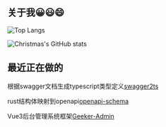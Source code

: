 
## 关于我😀😃😄

![Top Langs](https://github-readme-stats.vercel.app/api/top-langs/?username=denganjia&layout=compact)

![Christmas's GitHub stats](https://github-readme-stats.vercel.app/api?username=denganjia&show_icons=true&theme=tokyonight&count_private=true)


  
## 最近正在做的

根据swagger文档生成typescript类型定义[swagger2ts](https://github.com/denganjia/swagger2ts-rust-cli)

rust结构体映射到openapi[openapi-schema](https://github.com/denganjia/openapi-schema)

Vue3后台管理系统框架[Geeker-Admin](https://github.com/HalseySpicy/Geeker-Admin)

  


